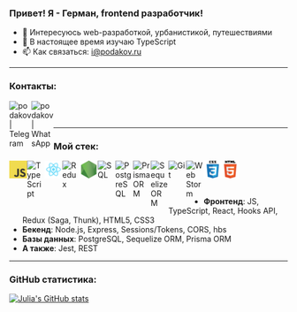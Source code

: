### Привет! Я - Герман, frontend разработчик!

- 👀 Интересуюсь web-разработкой, урбанистикой, путешествиями
- :space_invader:  В настоящее время изучаю TypeScript
- 📫 Как связаться: i@podakov.ru

---
### Контакты:

<!-- [<img align="left" alt="podakov | LinkedIn" width="40px" src="https://img.icons8.com/color/48/000000/linkedin-2--v1.png" />][linkedin] -->
[<img align="left" alt="podakov | Telegram" width="40px" src="https://img.icons8.com/fluency/48/000000/telegram-app.png" />][telegram]
[<img align="left" alt="podakov | WhatsApp" width="40px" src="https://img.icons8.com/color/48/000000/whatsapp.png" />][whatsapp]
<!-- [<img align="left" alt="podakov | Instagram" width="40px" src="https://img.icons8.com/fluency/48/000000/instagram-new.png" />][instagram] -->

<br/>
<br/>

---
### Мой стек:

[<img align="left" alt="JavaScript" width="32px" src="https://raw.githubusercontent.com/github/explore/80688e429a7d4ef2fca1e82350fe8e3517d3494d/topics/javascript/javascript.png" />][git]
[<img align="left" alt="TypeScript" width="32px" src="https://img.icons8.com/color/48/000000/typescript.png"/>][git]
[<img align="left" alt="React" width="32px" src="https://raw.githubusercontent.com/github/explore/80688e429a7d4ef2fca1e82350fe8e3517d3494d/topics/react/react.png" />][git]
[<img align="left" alt="Redux"  width="32px" src="https://img.icons8.com/color/48/000000/redux.png"/>][git]
[<img align="left" alt="Node.js" width="32px" src="https://raw.githubusercontent.com/github/explore/80688e429a7d4ef2fca1e82350fe8e3517d3494d/topics/nodejs/nodejs.png" />][git]
[<img align="left" alt="SQL" width="32px" src="https://img.icons8.com/color-glass/48/000000/sql.png"/>][git]
[<img align="left" alt="PostgreSQL" width="32px" src="https://img.icons8.com/color/50/000000/postgreesql.png"/>][git]
[<img align="left" alt="PrismaORM" width="32px" src="https://img.icons8.com/nolan/64/prism.png"/>][git]
[<img align="left" alt="SequelizeORM" width="32px" src="https://sequelize.org/v7/image/brand_logo.png"/>][git]
[<img align="left" alt="Git" width="32px" src="https://img.icons8.com/color/48/000000/git.png"/>][git]
[<img align="left" alt="Web Storm" width="32px" src="https://img.icons8.com/color/48/000000/webstorm.png" />][git]
[<img align="left" alt="CSS3" width="32px" src="https://raw.githubusercontent.com/github/explore/80688e429a7d4ef2fca1e82350fe8e3517d3494d/topics/css/css.png" />][git]
[<img align="left" alt="HTML5" width="32px" src="https://raw.githubusercontent.com/github/explore/80688e429a7d4ef2fca1e82350fe8e3517d3494d/topics/html/html.png" />][git]

<br/>
<br/>
<br/>

- **Фронтенд**: JS, TypeScript, React, Hooks API, Redux (Saga, Thunk), HTML5, CSS3
- **Бекенд**: Node.js, Express, Sessions/Tokens, CORS, hbs
- **Базы данных**: PostgreSQL, Sequelize ORM, Prisma ORM
- **A также**: Jest, REST


---
### GitHub cтатистика:
[![Julia's GitHub stats](https://github-readme-stats.vercel.app/api?username=podakov&hide=issues&count_private=true&show_icons=true&theme=nightowl)](https://github.com/podakov)

<!-- [resume]: https://drive.google.com/file/d/1fimloQQ7aPQDQ1kvQda6bTDQsP9zl313/view?usp=sharing
[resumeHH]: https://hh.ru/resume/e74a53f2ff095f7dfb0039ed1f657455356546 -->
[linkedin]: https://www.linkedin.com/in/podakov
[whatsapp]: https://wa.me/79881188191
[telegram]: https://t.me/podakov
[instagram]: https://www.instagram.com/podakov8
[git]: https://github.com/podakov
<!---
juljuliks/juljuliks is a ✨ special ✨ repository because its `README.md` (this file) appears on your GitHub profile.
You can click the Preview link to take a look at your changes.
--->
